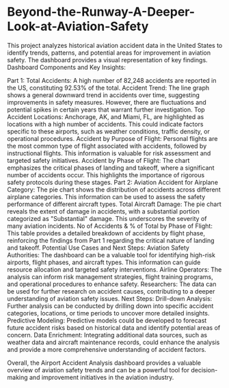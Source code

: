 # Beyond-the-Runway-A-Deeper-Look-at-Aviation-Safety
This project analyzes historical aviation accident data in the United States to identify trends, patterns, and potential areas for improvement in aviation safety. The dashboard provides a visual representation of key findings.
Dashboard Components and Key Insights:

Part 1:
Total Accidents: A high number of 82,248 accidents are reported in the US, constituting 92.53% of the total.
Accident Trend: The line graph shows a general downward trend in accidents over time, suggesting improvements in safety measures. However, there are fluctuations and potential spikes in certain years that warrant further investigation.
Top Accident Locations: Anchorage, AK, and Miami, FL, are highlighted as locations with a high number of accidents. This could indicate factors specific to these airports, such as weather conditions, traffic density, or operational procedures.
Accident by Purpose of Flight: Personal flights are the most common type of flight associated with accidents, followed by instructional flights. This information is valuable for risk assessment and targeted safety initiatives.
Accident by Phase of Flight: The chart emphasizes the critical phases of landing and takeoff, where a significant number of accidents occur. This highlights the importance of rigorous safety protocols during these stages.
Part 2:
Aviation Accident for Airplane Category: The pie chart shows the distribution of accidents across different airplane categories. This information can be used to assess the safety performance of different aircraft types.
Total Aircraft Damage: The pie chart reveals the extent of damage in accidents, with a substantial portion categorized as "Substantial" damage. This underscores the severity of many aviation incidents.
No of Accidents & % of Total by Phase of Flight: This table provides a detailed breakdown of accidents by flight phase, reinforcing the findings from Part 1 regarding the critical nature of landing and takeoff.
Potential Use Cases and Next Steps:
Aviation Safety Authorities: The dashboard can be a valuable tool for identifying high-risk airports, flight phases, and aircraft types. This information can guide resource allocation and targeted safety interventions.
Airline Operators: The analysis can inform risk management strategies, flight training programs, and operational procedures to enhance safety.
Researchers: The data can be used for further research on accident causes, contributing to a deeper understanding of aviation safety issues.
Next Steps:
Drill-down Analysis: Further analysis can be conducted by drilling down into specific accident categories, locations, or time periods to uncover more detailed insights.
Predictive Modeling: Predictive models could be developed to forecast future accident risks based on historical data and identify potential areas of concern.
Data Enrichment: Integrating additional data sources, such as weather data and aircraft maintenance records, could enhance the analysis and provide a more comprehensive understanding of accident factors.

Overall, the Airport Accident Analysis dashboard provides a valuable overview of aviation safety trends and can be a powerful tool for decision-making and improvement initiatives in the aviation industry.

